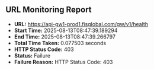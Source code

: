 ## URL Monitoring Report

- **URL:** https://api-gw1-prod1.fisglobal.com/gw/v1/health
- **Start Time:** 2025-08-13T08:47:39.189294
- **End Time:** 2025-08-13T08:47:39.266797
- **Total Time Taken:** 0.077503 seconds
- **HTTP Status Code:** 403
- **Status:** Failure
- **Failure Reason:** HTTP Status Code: 403
